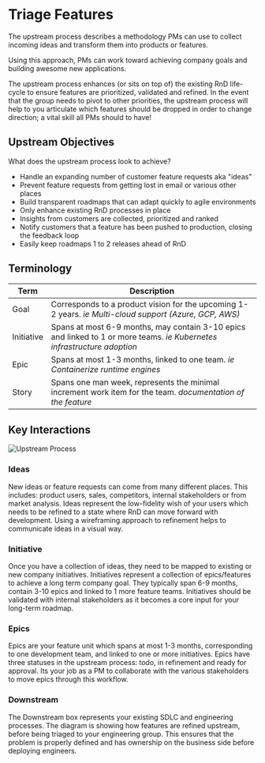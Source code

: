 # Triage Features
The upstream process describes a methodology PMs can use to collect incoming ideas and transform them into products or features. 

Using this approach, PMs can work toward achieving company goals and building awesome new applications.

The upstream process enhances (or sits on top of) the existing RnD life-cycle to ensure features are prioritized, validated and refined. In the event that the group needs to pivot to other priorities, the upstream process will help to you articulate which features should be dropped in order to change direction; a vital skill all PMs should to have!

## Upstream Objectives
What does the upstream process look to achieve?
+ Handle an expanding number of customer feature requests aka "ideas"
+ Prevent feature requests from getting lost in email or various other places
+ Build transparent roadmaps that can adapt quickly to agile environments
+ Only enhance existing RnD processes in place
+ Insights from customers are collected, prioritized and ranked
+ Notify customers that a feature has been pushed to production, closing the feedback loop
+ Easily keep roadmaps 1 to 2 releases ahead of RnD

## Terminology

| Term | Description |
| ------ | ----------- |
| Goal   | Corresponds to a product vision for the upcoming 1-2 years. *ie Multi-cloud support (Azure, GCP, AWS)* |
| Initiative | Spans at most 6-9 months, may contain 3-10 epics and linked to 1 or more teams. *ie Kubernetes infrastructure adoption* |
| Epic    | Spans at most 1-3 months, linked to one team. *ie Containerize runtime engines* |
| Story    | Spans one man week, represents the minimal increment work item for the team. *documentation of the feature* |

## Key Interactions
![Upstream Process](/upstream.png)

### Ideas
New ideas or feature requests can come from many different places. This includes: product users, sales, competitors, internal stakeholders or from market analysis. Ideas represent the low-fidelity wish of your users which needs to be refined to a state where RnD can move forward with development. Using a wireframing approach to refinement helps to communicate ideas in a visual way. 

### Initiative
Once you have a collection of ideas, they need to be mapped to existing or new company initiatives. Initiatives represent a collection of epics/features to achieve a long term company goal. They typically span 6-9 months, contain 3-10 epics and linked to 1 more feature teams. Initiatives should be validated with internal stakeholders as it becomes a core input for your long-term roadmap.

### Epics
Epics are your feature unit which spans at most 1-3 months, corresponding to one development team, and linked to one or more initiatives. Epics have three statuses in the upstream process: todo, in refinement and ready for approval. Its your job as a PM to collaborate with the various stakeholders to move epics through this workflow. 

### Downstream
The Downstream box represents your existing SDLC and engineering processes. The diagram is showing how features are refined upstream, before being triaged to your engineering group. This ensures that the problem is properly defined and has ownership on the business side before deploying engineers. 


<comments/>